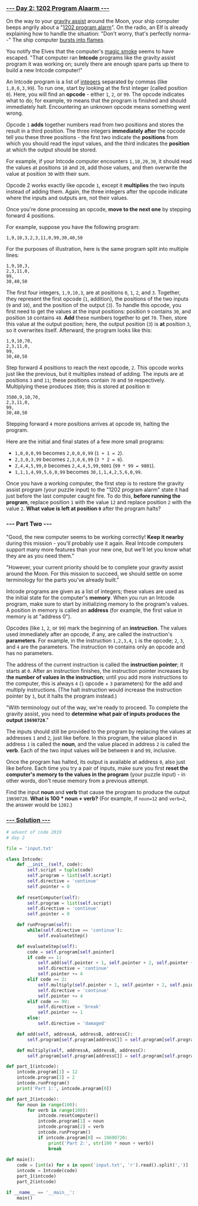 ### [--- Day 2: 1202 Program Alaarm ---](https://adventofcode.com/2019/day/2)

On the way to your [gravity assist](https://en.wikipedia.org/wiki/Gravity_assist) around the Moon, your ship computer beeps angrily about a "[1202 program alarm](https://www.hq.nasa.gov/alsj/a11/a11.landing.html#1023832)". On the radio, an Elf is already explaining how to handle the situation: "Don't worry, that's perfectly norma--" The ship computer [bursts into flames](https://en.wikipedia.org/wiki/Halt_and_Catch_Fire).

You notify the Elves that the computer's [magic smoke](https://en.wikipedia.org/wiki/Magic_smoke) seems to have escaped. "That computer ran **Intcode** programs like the gravity assist program it was working on; surely there are enough spare parts up there to build a new Intcode computer!"

An Intcode program is a list of [integers](https://en.wikipedia.org/wiki/Integer) separated by commas (like `1,0,0,3,99`). To run one, start by looking at the first integer (called position `0`). Here, you will find an **opcode** - either `1`, `2`, or `99`. The opcode indicates what to do; for example, `99` means that the program is finished and should immediately halt. Encountering an unknown opcode means something went wrong.

Opcode `1` **adds** together numbers read from two positions and stores the result in a third position. The three integers **immediately after** the opcode tell you these three positions - the first two indicate the **positions** from which you should read the input values, and the third indicates the **position** at which the output should be stored.

For example, if your Intcode computer encounters `1,10,20,30`, it should read the values at positions `10` and `20`, add those values, and then overwrite the value at position `30` with their sum.

Opcode 2 works exactly like opcode `1`, except it **multiplies** the two inputs instead of adding them. Again, the three integers after the opcode indicate where the inputs and outputs are, not their values.

Once you're done processing an opcode, **move to the next one** by stepping forward 4 positions.

For example, suppose you have the following program:

```1,9,10,3,2,3,11,0,99,30,40,50```

For the purposes of illustration, here is the same program split into multiple lines:

```
1,9,10,3,
2,3,11,0,
99,
30,40,50
```

The first four integers, `1,9,10,3`, are at positions `0`, `1`, `2`, and `3`. Together, they represent the first opcode (`1`, addition), the positions of the two inputs (`9` and `10`), and the position of the output (`3`). To handle this opcode, you first need to get the values at the input positions: position `9` contains `30`, and position `10` contains `40`. **Add** these numbers together to get `70`. Then, store this value at the output position; here, the output position (`3`) is **at** position `3`, so it overwrites itself. Afterward, the program looks like this:

```
1,9,10,70,
2,3,11,0,
99,
30,40,50
```

Step forward 4 positions to reach the next opcode, `2`. This opcode works just like the previous, but it multiplies instead of adding. The inputs are at positions `3` and `11`; these positions contain `70` and `50` respectively. Multiplying these produces `3500`; this is stored at position `0`:

```
3500,9,10,70,
2,3,11,0,
99,
30,40,50
```

Stepping forward `4` more positions arrives at opcode `99`, halting the program.

Here are the initial and final states of a few more small programs:

- `1,0,0,0,99` becomes `2,0,0,0,99` (`1 + 1 = 2`).
- `2,3,0,3,99` becomes `2,3,0,6,99` (`3 * 2 = 6`).
- `2,4,4,5,99,0` becomes `2,4,4,5,99,9801` (`99 * 99 = 9801`).
- `1,1,1,4,99,5,6,0,99` becomes `30,1,1,4,2,5,6,0,99`.

Once you have a working computer, the first step is to restore the gravity assist program (your puzzle input) to the "1202 program alarm" state it had just before the last computer caught fire. To do this, **before running the program**, replace position `1` with the value `12` and replace position `2` with the value `2`. **What value is left at position `0`** after the program halts?

### --- Part Two ---

"Good, the new computer seems to be working correctly! **Keep it nearby** during this mission - you'll probably use it again. Real Intcode computers support many more features than your new one, but we'll let you know what they are as you need them."

"However, your current priority should be to complete your gravity assist around the Moon. For this mission to succeed, we should settle on some terminology for the parts you've already built."

Intcode programs are given as a list of integers; these values are used as the initial state for the computer's **memory**. When you run an Intcode program, make sure to start by initializing memory to the program's values. A position in memory is called an **address** (for example, the first value in memory is at "address 0").

Opcodes (like `1`, `2`, or `99`) mark the beginning of an **instruction**. The values used immediately after an opcode, if any, are called the instruction's **parameters**. For example, in the instruction `1,2,3,4`, `1` is the opcode; `2`, `3`, and `4` are the parameters. The instruction `99` contains only an opcode and has no parameters.

The address of the current instruction is called the **instruction pointer**; it starts at `0`. After an instruction finishes, the instruction pointer increases by t**he number of values in the instruction**; until you add more instructions to the computer, this is always `4` (`1` opcode + `3` parameters) for the add and multiply instructions. (The halt instruction would increase the instruction pointer by `1`, but it halts the program instead.)

"With terminology out of the way, we're ready to proceed. To complete the gravity assist, you need to **determine what pair of inputs produces the output `19690720`**."

The inputs should still be provided to the program by replacing the values at addresses `1` and `2`, just like before. In this program, the value placed in address `1` is called the **noun**, and the value placed in address `2` is called the **verb**. Each of the two input values will be between `0` and `99`, inclusive.

Once the program has halted, its output is available at address `0`, also just like before. Each time you try a pair of inputs, make sure you first **reset the computer's memory to the values in the program** (your puzzle input) - in other words, don't reuse memory from a previous attempt.

Find the input **noun** and **verb** that cause the program to produce the output `19690720`. **What is 100 * noun + verb?** (For example, if `noun=12` and `verb=2`, the answer would be `1202`.)

### [--- Solution ---](day-02.py)

```Python
# advent of code 2019
# day 2

file = 'input.txt'

class Intcode:
    def __init__(self, code): 
        self.script = tuple(code)
        self.program = list(self.script)
        self.directive = 'continue'
        self.pointer = 0
    
    def resetComputer(self):
        self.program = list(self.script)
        self.directive = 'continue'
        self.pointer = 0

    def runProgram(self):
        while(self.directive == 'continue'):
            self.evaluateStep()

    def evaluateStep(self):
        code = self.program[self.pointer]
        if code == 1:
            self.add(self.pointer + 1, self.pointer + 2, self.pointer + 3)
            self.directive = 'continue'
            self.pointer += 4
        elif code == 2:
            self.multiply(self.pointer + 1, self.pointer + 2, self.pointer + 3)
            self.directive = 'continue'
            self.pointer += 4
        elif code == 99:
            self.directive = 'break'
            self.pointer += 1
        else:
            self.directive = 'damaged'

    def add(self, addressA, addressB, addressC):
        self.program[self.program[addressC]] = self.program[self.program[addressA]] + self.program[self.program[addressB]]

    def multiply(self, addressA, addressB, addressC):
        self.program[self.program[addressC]] = self.program[self.program[addressA]] * self.program[self.program[addressB]]

def part_1(intcode):
    intcode.program[1] = 12
    intcode.program[2] = 2
    intcode.runProgram()
    print('Part 1:', intcode.program[0])

def part_2(intcode):
    for noun in range(100):
        for verb in range(100):
            intcode.resetComputer()
            intcode.program[1] = noun
            intcode.program[2] = verb
            intcode.runProgram()
            if intcode.program[0] == 19690720:
                print('Part 2:', str(100 * noun + verb))
                break
            
def main():
    code = [int(x) for x in open('input.txt', 'r').read().split(',')]
    intcode = Intcode(code)
    part_1(intcode)
    part_2(intcode)

if __name__ == '__main__':
    main()
```